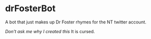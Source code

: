 # drFosterBot
A bot that just makes up Dr Foster rhymes for the NT twitter account.

_Don't ask me why I created this_
It is cursed. 
